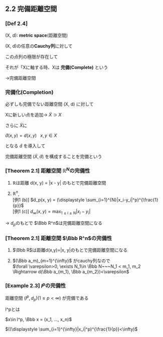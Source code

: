 ## 2.2 完備距離空間

### [Def 2.4]

(X, d): **metric space**(距離空間)

(X, d)の任意の**Cauchy列**に対して

この点列の極限が存在して

それが「Xに軸する時、Xは **完備(Complete)** という

→完備距離空間


### 完備化(Completion)

必ずしも完備でない距離空間 (X, d) に対して

Xに新しい点を追加→ $\tilde X \supset X$

さらに $\tilde X$に

$\tilde d(x, y) = d(x, y)~~~x, y \in X$

となる $\tilde d$ を導入して

完備距離空間 $(\tilde X, \tilde d)$ を構成することを完備という

### [Theorem 2.1] 距離空間 $\mathbb R^N$の完備性

1. $\mathbb R$は距離 d(x, y) = |x - y| のもとで完備距離空間

2. $\mathbb R^n$,<br>
  [例1 (b)] $d_p(x, y) = (\displaystyle \sum_{i=1}^{N}|x_i-y_i|^p)^{\frac{1}{p}}$<br>
  [例1 (c\)] $d_{\infty}(x, y) = \displaystyle \max_{1\leq i\leq N} |x_i - y_i|$

-> $d_p$のもとで $\Bbb R^n$は完備距離空間になる


### [Theorem 2.1] 距離空間 $\Bbb R^n$の完備性

1. $\Bbb R$は距離d(x,y)=|x, y|のもとで完備距離空間になる

2. $(\Bbb a_m)_{m=1}^{\infty}$ がcauchy列なので<br>
  $\forall \varepsilon>0, \exists N_1\in \Bbb N~~~N_1 < m_1, m_2 \Rightarrow d(\Bbb a_{m_1}, \Bbb a_{m_2})<\varepsilon$


### [Example 2.3] $l^p$の完備性

距離空間 $(l^p, d_p)(1\leq p< \infty)$ が完備である


l^pとは

$x\in l^p, \Bbb x = (x_1, ..., x_n)$

$((\displaystyle \sum_{i=1}^{\infty}|x_i|^p)^{\frac{1}{p}}<\infty)$
